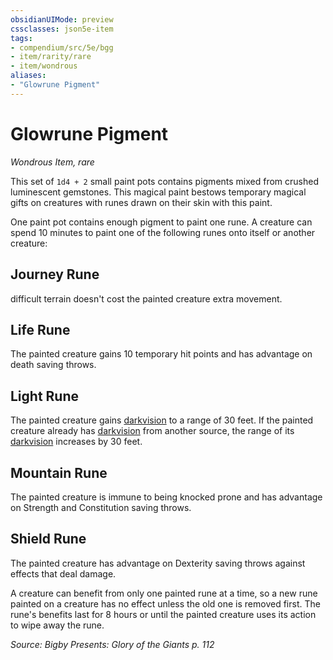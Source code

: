 ```yaml
---
obsidianUIMode: preview
cssclasses: json5e-item
tags:
- compendium/src/5e/bgg
- item/rarity/rare
- item/wondrous
aliases: 
- "Glowrune Pigment"
---
```

# Glowrune Pigment
*Wondrous Item, rare*  


This set of `1d4 + 2` small paint pots contains pigments mixed from crushed luminescent gemstones. This magical paint bestows temporary magical gifts on creatures with runes drawn on their skin with this paint.

One paint pot contains enough pigment to paint one rune. A creature can spend 10 minutes to paint one of the following runes onto itself or another creature:

## Journey Rune

difficult terrain doesn't cost the painted creature extra movement.

## Life Rune

The painted creature gains 10 temporary hit points and has advantage on death saving throws.

## Light Rune

The painted creature gains [darkvision](5E2014官方资源/规则/senses.md#darkvision) to a range of 30 feet. If the painted creature already has [darkvision](5E2014官方资源/规则/senses.md#darkvision) from another source, the range of its [darkvision](5E2014官方资源/规则/senses.md#darkvision) increases by 30 feet.

## Mountain Rune

The painted creature is immune to being knocked prone and has advantage on Strength and Constitution saving throws.

## Shield Rune

The painted creature has advantage on Dexterity saving throws against effects that deal damage.

A creature can benefit from only one painted rune at a time, so a new rune painted on a creature has no effect unless the old one is removed first. The rune's benefits last for 8 hours or until the painted creature uses its action to wipe away the rune.

*Source: Bigby Presents: Glory of the Giants p. 112*